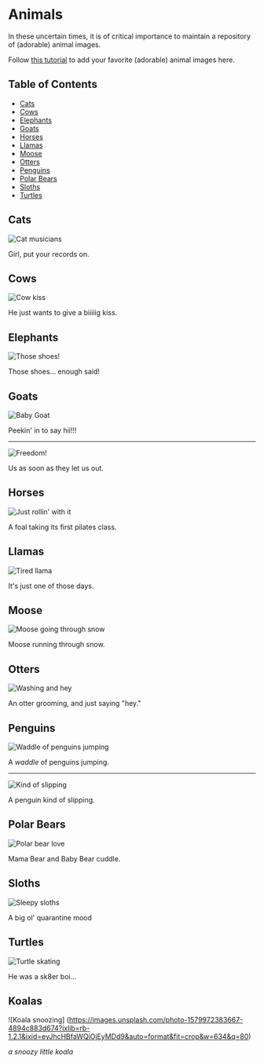 # Animals

In these uncertain times, it is of critical importance to maintain a repository of (adorable) animal images.

Follow [this tutorial](../Tutorials/Animals.md) to add your favorite (adorable) animal images here.

## Table of Contents

- [Cats](#cats)
- [Cows](#cows)
- [Elephants](#elephants)
- [Goats](#goats)
- [Horses](#horses)
- [Llamas](#llamas)
- [Moose](#moose)
- [Otters](#otters)
- [Penguins](#penguins)
- [Polar Bears](#polar-bears)
- [Sloths](#sloths)
- [Turtles](#turtles)


## Cats

![Cat musicians](https://media.giphy.com/media/t7MWRoExDRF72/giphy.gif)

Girl, put your records on.

## Cows

![Cow kiss](https://media.giphy.com/media/kdicjggNCgM10dtqvO/giphy.gif) 

He just wants to give a biiiiig kiss.

## Elephants

![Those shoes!](https://media.giphy.com/media/SWKyABQ08mbXW/giphy.gif)

Those shoes... enough said!

## Goats

![Baby Goat](https://media.giphy.com/media/Lqmp9tVPIvtyyKQneQ/giphy.gif)

Peekin' in to say hii!!!

---

![Freedom!](https://media.giphy.com/media/Wowj1abwRkpSo/giphy.gif)

Us as soon as they let us out.

## Horses

![Just rollin' with it](https://data.whicdn.com/images/239453188/original.gif)

A foal taking its first pilates class.

## Llamas

![Tired llama](https://thumbs.gfycat.com/CoordinatedInnocentKudu-small.gif)

It's just one of those days.

## Moose

![Moose going through snow](https://media.giphy.com/media/OK5bgtzJ5u2Fa/giphy.gif)

Moose running through snow.

## Otters

![Washing and hey](https://media.giphy.com/media/73v1HppfeWkEg/giphy.gif)

An otter grooming, and just saying "hey." 

## Penguins

![Waddle of penguins jumping](https://media.giphy.com/media/aYTf2pXrF8Sgo/giphy.gif)

A _waddle_ of penguins jumping.

---

![Kind of slipping](https://media.giphy.com/media/DqY8dWBiMus24/giphy.gif)

A penguin kind of slipping.

## Polar Bears

![Polar bear love](https://media.giphy.com/media/rwqtumawean2o/giphy.gif) 

Mama Bear and Baby Bear cuddle.

## Sloths

![Sleepy sloths](https://www.pbh2.com/wordpress/wp-content/uploads/2012/10/funniest-animal-gifs-sloth-chilling.gif)

A big ol' quarantine mood

## Turtles

![Turtle skating](https://media.giphy.com/media/HuVCpmfKheI2Q/giphy.gif)

He was a sk8er boi...

## Koalas

![Koala snoozing] (https://images.unsplash.com/photo-1579972383667-4894c883d674?ixlib=rb-1.2.1&ixid=eyJhcHBfaWQiOjEyMDd9&auto=format&fit=crop&w=634&q=80) 

_a snoozy little koala_
